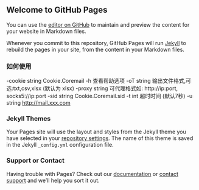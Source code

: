 ## Welcome to GitHub Pages

You can use the [editor on GitHub](https://github.com/newcodor/coremail_address_list_export/edit/gh-pages/index.md) to maintain and preview the content for your website in Markdown files.

Whenever you commit to this repository, GitHub Pages will run [Jekyll](https://jekyllrb.com/) to rebuild the pages in your site, from the content in your Markdown files.

### 如何使用

-cookie string
        Cookie.Coremail
  -h    查看帮助选项
  -oT string
        输出文件格式,可选:txt,csv,xlsx (默认为 xlsx)
  -proxy string
        可代理格式如: http://ip:port, socks5://ip:port
  -sid string
        Cookie.Coremail.sid
  -t int
        超时时间 (默认7秒)
  -u string
        http://mail.xxx.com

### Jekyll Themes

Your Pages site will use the layout and styles from the Jekyll theme you have selected in your [repository settings](https://github.com/newcodor/coremail_address_list_export/settings/pages). The name of this theme is saved in the Jekyll `_config.yml` configuration file.

### Support or Contact

Having trouble with Pages? Check out our [documentation](https://docs.github.com/categories/github-pages-basics/) or [contact support](https://support.github.com/contact) and we’ll help you sort it out.
